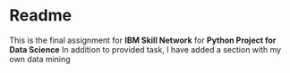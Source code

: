 # Readme

This is the final assignment for **IBM Skill Network** for **Python Project for Data Science**
In addition to provided task, I have added a section with my own data mining
